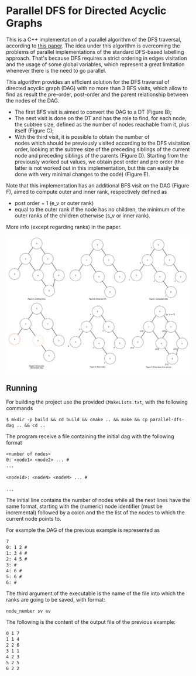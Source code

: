 # Parallel DFS for Directed Acyclic Graphs

This is a C++ implementation of a parallel algorithm of the DFS traversal, according to
[this paper](https://research.nvidia.com/publication/parallel-depth-first-search-directed-acyclic-graphs).
The idea under this algorithm is overcoming the problems of parallel implementations of 
the standard DFS-based labelling approach. That's because DFS requires a strict ordering in
edges visitation and the usage of some global variables, which represent a great limitation
whenever there is the need to go parallel.

This algorithm provides an efficient solution for the DFS traversal of directed acyclic graph (DAG)
with no more than 3 BFS visits, which allow to find as result the pre-order, post-order and the 
parent relationship between the nodes of the DAG.

* The first BFS visit is aimed to convert the DAG to a DT (Figure B);
* The next visit is done on the DT and has the role to find, for each 
  node, the subtree size, defined as the number of nodes reachable from it, plus itself (Figure C);
* With the third visit, it is possible to obtain the number of  
  nodes which should be previously visited according to the DFS visitation order, looking at the
  subtree size of the preceding siblings of the current node and preceding siblings of the parents (Figure D).
  Starting from the previously worked out values, we obtain post order and pre order 
  (the latter is not worked out in this implementation, but this can easily be done with very minimal changes to the code) (Figure E).

Note that this implementation has an additional BFS visit on the DAG (Figure F), aimed to compute outer and inner rank, respectively defined as

* post order + 1 (e_v or outer rank)
* equal to the outer rank if the node has no children, the minimum of the outer
  ranks of the children otherwise (s_v or inner rank).

More info (except regarding ranks) in the paper.

![Example of visit](./docs/example.png)

## Running

For building the project use the provided `CMakeLists.txt`, with the following
commands

```shell
$ mkdir -p build && cd build && cmake .. && make && cp parallel-dfs-dag .. && cd ..
```

The program receive a file containing the initial dag with the following format

    <number of nodes>
    0: <node1> <node2> ... #
    ...
    
    <nodeId>: <nodeN> <nodeM> ... #
    
    ...

The initial line contains the number of nodes while all the next lines have the
same format, starting with the (numeric) node identifier (must be incremental)
followed by a colon and the the list of the nodes to which the current node
points to.

For example the DAG of the previous example is represented as

    7
    0: 1 2 #
    1: 3 4 #
    2: 4 5 #
    3: #
    4: 6 #
    5: 6 #
    6: #

The third argument of the executable is the name of the file into which the
ranks are going to be saved, with format:

    node_number sv ev

The following is the content of the output file of the previous example:

    0 1 7
    1 1 4
    2 2 6
    3 1 1
    4 2 3
    5 2 5
    6 2 2

